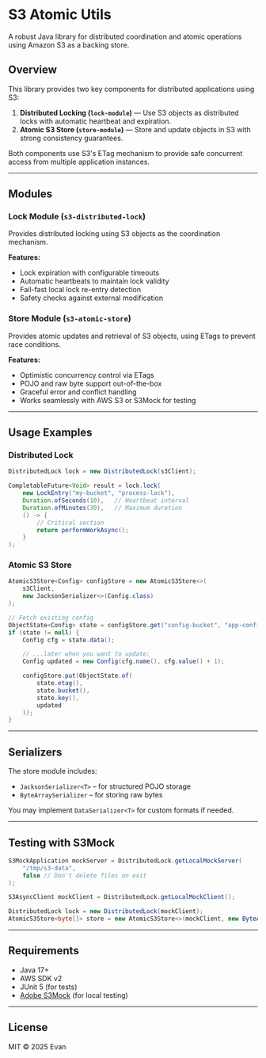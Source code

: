 # S3 Atomic Utils

A robust Java library for distributed coordination and atomic operations using Amazon S3 as a backing store.

## Overview

This library provides two key components for distributed applications using S3:

1. **Distributed Locking (`lock-module`)** — Use S3 objects as distributed locks with automatic heartbeat and expiration.
2. **Atomic S3 Store (`store-module`)** — Store and update objects in S3 with strong consistency guarantees.

Both components use S3's ETag mechanism to provide safe concurrent access from multiple application instances.

---

## Modules

### Lock Module (`s3-distributed-lock`)

Provides distributed locking using S3 objects as the coordination mechanism.

**Features:**

- Lock expiration with configurable timeouts
- Automatic heartbeats to maintain lock validity
- Fail-fast local lock re-entry detection
- Safety checks against external modification

### Store Module (`s3-atomic-store`)

Provides atomic updates and retrieval of S3 objects, using ETags to prevent race conditions.

**Features:**

- Optimistic concurrency control via ETags
- POJO and raw byte support out-of-the-box
- Graceful error and conflict handling
- Works seamlessly with AWS S3 or S3Mock for testing

---

## Usage Examples

### Distributed Lock

```java
DistributedLock lock = new DistributedLock(s3Client);

CompletableFuture<Void> result = lock.lock(
    new LockEntry("my-bucket", "process-lock"),
    Duration.ofSeconds(10),   // Heartbeat interval
    Duration.ofMinutes(30),   // Maximum duration
    () -> {
        // Critical section
        return performWorkAsync();
    }
);
```

### Atomic S3 Store

```java
AtomicS3Store<Config> configStore = new AtomicS3Store<>(
    s3Client,
    new JacksonSerializer<>(Config.class)
);

// Fetch existing config
ObjectState<Config> state = configStore.get("config-bucket", "app-config.json").join();
if (state != null) {
    Config cfg = state.data();

    // ...later when you want to update:
    Config updated = new Config(cfg.name(), cfg.value() + 1);

    configStore.put(ObjectState.of(
        state.etag(),
        state.bucket(),
        state.key(),
        updated
    ));
}
```

---

## Serializers

The store module includes:

- `JacksonSerializer<T>` – for structured POJO storage
- `ByteArraySerializer` – for storing raw bytes

You may implement `DataSerializer<T>` for custom formats if needed.

---

## Testing with S3Mock

```java
S3MockApplication mockServer = DistributedLock.getLocalMockServer(
    "/tmp/s3-data",
    false // Don't delete files on exit
);

S3AsyncClient mockClient = DistributedLock.getLocalMockClient();

DistributedLock lock = new DistributedLock(mockClient);
AtomicS3Store<byte[]> store = new AtomicS3Store<>(mockClient, new ByteArraySerializer());
```

---

## Requirements

- Java 17+
- AWS SDK v2
- JUnit 5 (for tests)
- [Adobe S3Mock](https://github.com/adobe/S3Mock) (for local testing)

---

## License

MIT © 2025 Evan
